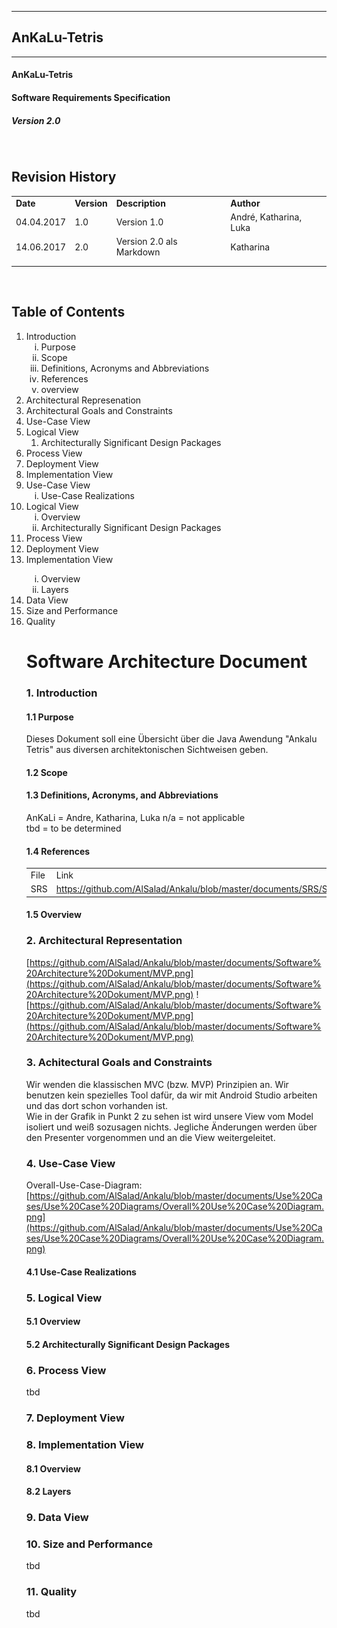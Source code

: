 
----------
##   AnKaLu-Tetris  ##
----------

####  AnKaLu-Tetris  ####
####  Software Requirements Specification  ####
#####  Version 2.0 #####



</br>

##  Revision History  ##

<table> 
<tr><td><b>Date</b></td><td><b>Version</b></td><td><b>Description</b></td><td><b>Author</b></td></tr>
<tr><td>04.04.2017</td><td>1.0</td><td>Version 1.0</td><td>André, Katharina, Luka</td></tr>
<tr><td>14.06.2017</td><td>2.0</td><td>Version 2.0 als Markdown</td><td>Katharina</td></tr>
<tr><td></td><td></td><td></td><td></td></tr>
<tr><td></td><td></td><td></td><td></td></tr>
</table>
</br>

##  Table of Contents  ##

<ol>
<li> Introduction
<ol type = i>
<li>Purpose</li>
<li>Scope</li>
<li>Definitions, Acronyms and Abbreviations</li>
<li>References</li>
<li>overview</li>
</ol>
<li>Architectural Represenation</li>
<li>Architectural Goals and Constraints</li>
<li>Use-Case View</li>
<li>Logical View
<ol>
<li>Architecturally Significant Design Packages</li>
</ol>
<li>Process View</li>
<li>Deployment View</li>
<li>Implementation View</li>
<li>Use-Case View
<ol type = i>
<li>Use-Case Realizations</li>
</ol>
<li>Logical View
<ol type = i>
<li>Overview</li>
<li>Architecturally Significant Design Packages</li>
</ol>
<li>Process View</li>
<li>Deployment View</li>
<li>Implementation View</li>
<ol type = i>
<li>Overview</li>
<li>Layers</li>
</ol>
<li>Data View</li>
<li>Size and Performance</li>
<li>Quality</li>

#  Software Architecture Document  #

### 1. Introduction ###

####  1.1 Purpose  ####

Dieses Dokument soll eine Übersicht über die Java Awendung "Ankalu Tetris" aus diversen architektonischen Sichtweisen geben.

####  1.2 Scope  #### 

####  1.3 Definitions, Acronyms, and Abbreviations  ####  

AnKaLi = Andre, Katharina, Luka
n/a = not applicable  
tbd = to be determined

####  1.4 References  ####  

<table>
<tr><td>File</td><td>Link</td></tr>
<tr><td>SRS</td><td><a href = "https://github.com/AlSalad/Ankalu/blob/master/documents/SRS/Software%20Requirement%20Specification.md">https://github.com/AlSalad/Ankalu/blob/master/documents/SRS/Software%20Requirement%20Specification.md</a></td></tr>
</table>

####  1.5 Overview  #### 

###  2. Architectural Representation  ###

[https://github.com/AlSalad/Ankalu/blob/master/documents/Software%20Architecture%20Dokument/MVP.png](https://github.com/AlSalad/Ankalu/blob/master/documents/Software%20Architecture%20Dokument/MVP.png)
![https://github.com/AlSalad/Ankalu/blob/master/documents/Software%20Architecture%20Dokument/MVP.png](https://github.com/AlSalad/Ankalu/blob/master/documents/Software%20Architecture%20Dokument/MVP.png)

###  3. Achitectural Goals and Constraints  ###

Wir wenden die klassischen MVC (bzw. MVP) Prinzipien an. Wir benutzen kein spezielles Tool dafür, da wir mit Android Studio arbeiten und das dort schon vorhanden ist.  
Wie in der Grafik in Punkt 2 zu sehen ist wird unsere View vom Model isoliert und weiß sozusagen nichts. Jegliche Änderungen werden über den Presenter vorgenommen und an die View weitergeleitet.

###  4. Use-Case View  ###

Overall-Use-Case-Diagram:<br>
[https://github.com/AlSalad/Ankalu/blob/master/documents/Use%20Cases/Use%20Case%20Diagrams/Overall%20Use%20Case%20Diagram.png](https://github.com/AlSalad/Ankalu/blob/master/documents/Use%20Cases/Use%20Case%20Diagrams/Overall%20Use%20Case%20Diagram.png)

####  4.1 Use-Case Realizations  ####

###  5. Logical View  ###

####  5.1 Overview ####

####  5.2 Architecturally Significant Design Packages  ####



###  6. Process View  ###

tbd

###  7. Deployment View  ###



###  8. Implementation View  ###

####  8.1 Overview  ####

####  8.2 Layers #### 

###  9. Data View  ###


###  10. Size and Performance  ##

tbd

### 11. Quality ###
tbd
